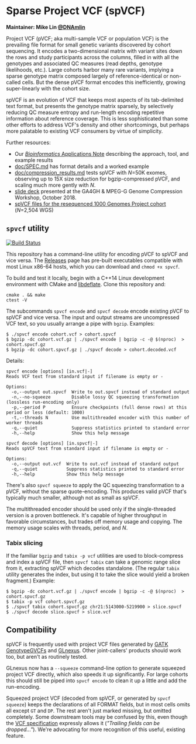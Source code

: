 # Sparse Project VCF (spVCF)

**Maintainer: Mike Lin [@DNAmlin](https://twitter.com/DNAmlin)**

Project VCF (pVCF; aka multi-sample VCF or population VCF) is the prevailing file format for small genetic variants discovered by cohort sequencing. It encodes a two-dimensional matrix with variant sites down the rows and study participants across the columns, filled in with all the genotypes and associated QC measures (read depths, genotype likelihoods, etc.). Large cohorts harbor many rare variants, implying a sparse genotype matrix composed largely of reference-identical or non-called cells. But the dense pVCF format encodes this inefficiently, growing super-linearly with the cohort size.

spVCF is an evolution of VCF that keeps most aspects of its tab-delimited text format, but presents the genotype matrix sparsely, by selectively reducing QC measure entropy and run-length encoding repetitive information about reference coverage. This is less sophisticated than some other efforts to address VCF's density and other shortcomings, but perhaps more palatable to existing VCF consumers by virtue of simplicity.

Further resources:

* Our [*Bioinformatics* Applications Note](https://doi.org/10.1093/bioinformatics/btaa1004) describing the approach, tool, and example results
* [doc/SPEC.md](https://github.com/mlin/spVCF/blob/master/doc/SPEC.md) has format details and a worked example
* [doc/compression_results.md](https://github.com/mlin/spVCF/blob/master/doc/compression_results.md) tests spVCF with *N*=50K exomes, observing up to 15X size reduction for bgzip-compressed pVCF, and scaling much more gently with *N*.
* [slide deck](https://docs.google.com/presentation/d/13lzEkdWAVwcsKofhsiYEdl92xMQgx5_dSOSIyZDggfM/edit?usp=sharing) presented at the GA4GH & MPEG-G Genome Compression Workshop, October 2018.
* [spVCF files for the resequenced 1000 Genomes Project cohort](https://github.com/mlin/spVCF/blob/master/doc/1000G_NYGC_GATK.md) (*N*=2,504 WGS)

## `spvcf` utility

[![Build Status](https://travis-ci.org/mlin/spVCF.svg?branch=master)](https://travis-ci.org/mlin/spVCF)

This repository has a command-line utility for encoding pVCF to spVCF and vice versa. The [Releases](https://github.com/mlin/spVCF/releases) page has pre-built executables compatible with most Linux x86-64 hosts, which you can download and `chmod +x spvcf`.

To build and test it locally, begin with a C++14 Linux development environment with CMake and [libdeflate](https://github.com/ebiggers/libdeflate). Clone this repository and:

```
cmake . && make
ctest -V
```

The subcommands `spvcf encode` and `spvcf decode` encode existing pVCF to spVCF and vice versa. The input and output streams are uncompressed VCF text, so you usually arrange a pipe with `bgzip`. Examples:

```
$ ./spvcf encode cohort.vcf > cohort.spvcf
$ bgzip -dc cohort.vcf.gz | ./spvcf encode | bgzip -c -@ $(nproc)  > cohort.spvcf.gz
$ bgzip -dc cohort.spvcf.gz | ./spvcf decode > cohort.decoded.vcf
```

Details:

```
spvcf encode [options] [in.vcf|-]
Reads VCF text from standard input if filename is empty or -

Options:
  -o,--output out.spvcf  Write to out.spvcf instead of standard output
  -n,--no-squeeze        Disable lossy QC squeezing transformation (lossless run-encoding only)
  -p,--period P          Ensure checkpoints (full dense rows) at this period or less (default: 1000)
  -t,--threads N         Use multithreaded encoder with this number of worker threads
  -q,--quiet             Suppress statistics printed to standard error
  -h,--help              Show this help message
```

```
spvcf decode [options] [in.spvcf|-]
Reads spVCF text from standard input if filename is empty or -

Options:
  -o,--output out.vcf  Write to out.vcf instead of standard output
  -q,--quiet           Suppress statistics printed to standard error
  -h,--help            Show this help message
```

There's also `spvcf squeeze` to apply the QC squeezing transformation to a pVCF, without the sparse quote-encoding. This produces valid pVCF that's typically much smaller, although not as small as spVCF.

The multithreaded encoder should be used only if the single-threaded version is a proven bottleneck. It's capable of higher throughput in favorable circumstances, but trades off memory usage and copying. The memory usage scales with threads, period, and *N*.

### Tabix slicing

If the familiar `bgzip` and `tabix -p vcf` utilities are used to block-compress and index a spVCF file, then `spvcf tabix` can take a genomic range slice from it, extracting spVCF which decodes standalone. (The regular `tabix` utility generates the index, but using it to take the slice would yield a broken fragment.) Example:

```
$ bgzip -dc cohort.vcf.gz | ./spvcf encode | bgzip -c -@ $(nproc)  > cohort.spvcf.gz
$ tabix -p vcf cohort.spvcf.gz
$ ./spvcf tabix cohort.spvcf.gz chr21:5143000-5219900 > slice.spvcf
$ ./spvcf decode slice.spvcf > slice.vcf
```

## Compatibility

spVCF is frequently used with project VCF files generated by [GATK GenotypeGVCFs](https://gatk.broadinstitute.org/hc/en-us/articles/360037057852-GenotypeGVCFs) and [GLnexus](https://github.com/dnanexus-rnd/GLnexus). Other joint-callers' products should work too, but aren't as routinely tested.

GLnexus now has a `--squeeze` command-line option to generate squeezed project VCF directly, which also speeds it up significantly. For large cohorts this should still be piped into `spvcf encode` to clean it up a little and add the run-encoding.

Squeezed project VCF (decoded from spVCF, or generated by `spvcf squeeze`) keeps the declarations of all FORMAT fields, but in most cells omits all except `GT` and `DP`. The rest aren't just marked missing, but omitted completely. Some downstream tools may be confused by this, even though the [VCF specification](https://samtools.github.io/hts-specs/VCFv4.3.pdf) expressly allows it (*"Trailing fields can be dropped..."*). We're advocating for more recognition of this useful, existing feature.
